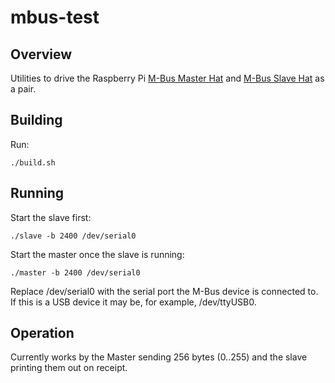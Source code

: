 # mbus-test

## Overview

Utilities to drive the Raspberry Pi [M-Bus Master Hat](https://www.packom.net/m-bus-master-hat/) and [M-Bus Slave Hat](https://www.packom.net/m-bus-slave-hat/) as a pair.

## Building

Run:

```
./build.sh
```

## Running

Start the slave first:

```
./slave -b 2400 /dev/serial0
```

Start the master once the slave is running:

```
./master -b 2400 /dev/serial0
```

Replace /dev/serial0 with the serial port the M-Bus device is connected to.  If this is a USB device it may be, for example, /dev/ttyUSB0.

## Operation

Currently works by the Master sending 256 bytes (0..255) and the slave printing them out on receipt.

